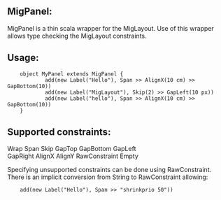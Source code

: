 MigPanel:
---------
MigPanel is a thin scala wrapper for the MigLayout. Use of this wrapper allows type checking the MigLayout constraints.

Usage:
------

		object MyPanel extends MigPanel {
				add(new Label("Hello"), Span >> AlignX(10 cm) >> GapBottom(10))
				add(new Label("MigLayout"), Skip(2) >> GapLeft(10 px))
				add(new Label("hello"), Span >> AlignX(10 cm) >> GapBottom(10))
		}

Supported constraints:
----------------------
Wrap
Span
Skip
GapTop
GapBottom
GapLeft  
GapRight 
AlignX
AlignY
RawConstraint
Empty

Specifying unsupported constraints can be done using RawConstraint. There is an implicit conversion from String to RawConstraint allowing:

		add(new Label("Hello"), Span >> "shrinkprio 50"))
